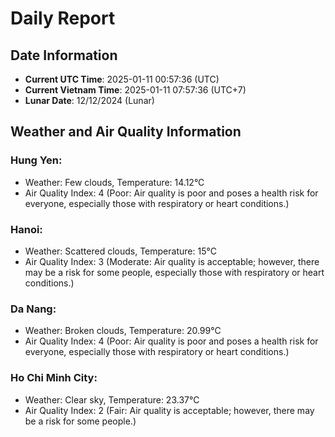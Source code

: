 # Daily Report
## Date Information
- **Current UTC Time**: 2025-01-11 00:57:36 (UTC)
- **Current Vietnam Time**: 2025-01-11 07:57:36 (UTC+7)
- **Lunar Date**: 12/12/2024 (Lunar)

## Weather and Air Quality Information

### Hung Yen:
- Weather: Few clouds, Temperature: 14.12°C
- Air Quality Index: 4 (Poor: Air quality is poor and poses a health risk for everyone, especially those with respiratory or heart conditions.)

### Hanoi:
- Weather: Scattered clouds, Temperature: 15°C
- Air Quality Index: 3 (Moderate: Air quality is acceptable; however, there may be a risk for some people, especially those with respiratory or heart conditions.)

### Da Nang:
- Weather: Broken clouds, Temperature: 20.99°C
- Air Quality Index: 4 (Poor: Air quality is poor and poses a health risk for everyone, especially those with respiratory or heart conditions.)

### Ho Chi Minh City:
- Weather: Clear sky, Temperature: 23.37°C
- Air Quality Index: 2 (Fair: Air quality is acceptable; however, there may be a risk for some people.)

